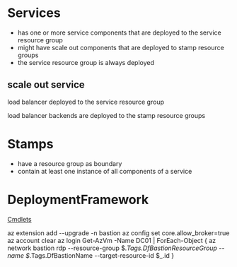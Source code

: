 # Services 
* has one or more service components that are deployed to the service resource group
* might have scale out components that are deployed to stamp resource groups
* the service resource group is always deployed

## scale out service
load balancer deployed to the service resource group

load balancer backends are deployed to the stamp resource groups

# Stamps

* have a resource group as boundary
* contain at least one instance of all components of a service

# DeploymentFramework

[Cmdlets](cmdlets/readme.md)

az extension add --upgrade -n bastion
az config set core.allow_broker=true
az account clear
az login
Get-AzVm -Name DC01 | ForEach-Object {  az network bastion rdp --resource-group $_.Tags.DfBastionResourceGroup --name $_.Tags.DfBastionName --target-resource-id $_.id }
